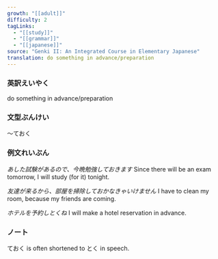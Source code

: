 ```yaml
---
growth: "[[adult]]"
difficulty: 2
tagLinks:
  - "[[study]]"
  - "[[grammar]]"
  - "[[japanese]]"
source: "Genki II: An Integrated Course in Elementary Japanese"
translation: do something in advance/preparation
---
```

### 英訳えいやく	

do something in advance/preparation
### 文型ぶんけい

～ておく
### 例文れいぶん

*あした試験があるので、今晩勉強しておきます* Since there will be an exam tomorrow, I will study (for it) tonight.

*友達が来るから、部屋を掃除しておかなきゃいけません* I have to clean my room, because my friends are coming.

*ホテルを予約しとくね* I will make a hotel reservation in advance.
### ノート

ておく is often shortened to とく in speech.